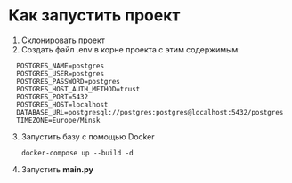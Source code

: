 # Как запустить проект
1. Склонировать проект
2. Создать файл .env в корне проекта с этим содержимым:
```
  POSTGRES_NAME=postgres
  POSTGRES_USER=postgres
  POSTGRES_PASSWORD=postgres
  POSTGRES_HOST_AUTH_METHOD=trust
  POSTGRES_PORT=5432
  POSTGRES_HOST=localhost
  DATABASE_URL=postgresql://postgres:postgres@localhost:5432/postgres
  TIMEZONE=Europe/Minsk
  ```
3. Запустить базу с помощью Docker
   ```
   docker-compose up --build -d
   ```
4. Запустить **main.py** 
